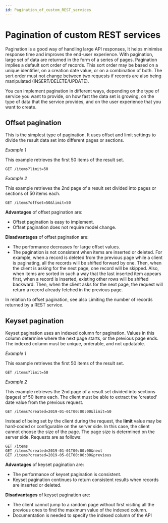 ```yaml
---
id: Pagination_of_custom_REST_services
---
```


# Pagination of custom REST services

Pagination is a good way of handling large API responses, It helps minimise response time and improves the end-user experience. With pagination, large set of data are returned in the form of a series of pages. Pagination implies a default sort order of records. This sort order may be based on a unique identifier, on a creation date value, or on a combination of both. The sort order must not change between two requests if records are also being manipulated (INSERT/DELETE/UPDATE).

You can implement pagination in different ways, depending on the type of service you want to provide, on how fast the data set is growing, on the type of data that the service provides, and on the user experience that you want to create.

## Offset pagination

This is the simplest type of pagination. It uses offset and limit settings to divide the result data set into different pages or sections.

*Example 1*

This example retrieves the first 50 items of the result set.

```
GET /items?limit=50

```

*Example 2*

This example retrieves the 2nd page of a result set divided into pages or sections of 50 items each.

```
GET /items?offset=50&limit=50

```

**Advantages** of offset pagination are:

- Offset pagination is easy to implement.
- Offset pagination does not require model change.

**Disadvantages** of offset pagination are:

- The performance decreases for large offset values.
- The pagination is not consistent when items are inserted or deleted. For example, when a record is deleted from the previous page while a client is paginating, all the records will be shifted forward by one. Then, when the client is asking for the next page, one record will be skipped. Also, when items are sorted in such a way that the last inserted item appears first, when a record is inserted, existing other rows will be shifted backward. Then, when the client asks for the next page, the request will return a record already fetched in the previous page.

In relation to offset pagination, see also Limiting the number of records returned by a REST service.

## Keyset pagination

Keyset pagination uses an indexed column for pagination. Values in this column determine where the next page starts, or the previous page ends. The indexed column must be unique, orderable, and not updatable.

*Example 1*

This example retrieves the first 50 items of the result set.

```
GET /items?limit=50

```

*Example 2*

This example retrieves the 2nd page of a result set divided into sections (pages) of 50 items each. The client must be able to extract the 'created' date value from the previous request.

```
GET /items?created=2019-01-01T00:00:00&limit=50

```

Instead of being set by the client during the request, the **limit** value may be hard-coded or configurable on the server side. In this case, the client cannot choose the size of the page. The page size is determined on the server side. Requests are as follows:

```
GET /items
GET /items?created=2019-01-01T00:00:00&next
GET /items?created=2019-05-01T00:00:00&previous

```

**Advantages** of keyset pagination are:

- The performance of keyset pagination is consistent.
- Keyset pagination continues to return consistent results when records are inserted or deleted.

**Disadvantages** of keyset pagination are:

- The client cannot jump to a random page without first visiting all the previous ones to find the maximum value of the indexed column.
- Documentation is needed to specify the indexed column of the API